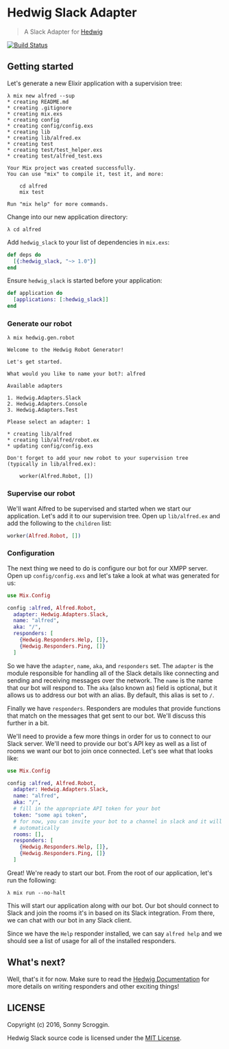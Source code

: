 # Hedwig Slack Adapter

> A Slack Adapter for [Hedwig](https://github.com/hedwig-im/hedwig)

[![Build Status](https://www.travis-ci.org/hedwig-im/hedwig_slack.svg?branch=master)](https://www.travis-ci.org/hedwig-im/hedwig_slack)

## Getting started

Let's generate a new Elixir application with a supervision tree:

```
λ mix new alfred --sup
* creating README.md
* creating .gitignore
* creating mix.exs
* creating config
* creating config/config.exs
* creating lib
* creating lib/alfred.ex
* creating test
* creating test/test_helper.exs
* creating test/alfred_test.exs

Your Mix project was created successfully.
You can use "mix" to compile it, test it, and more:

    cd alfred
    mix test

Run "mix help" for more commands.
```

Change into our new application directory:

```
λ cd alfred
```

Add `hedwig_slack` to your list of dependencies in `mix.exs`:

```elixir
def deps do
  [{:hedwig_slack, "~> 1.0"}]
end
```

Ensure `hedwig_slack` is started before your application:

```elixir
def application do
  [applications: [:hedwig_slack]]
end
```

### Generate our robot

```
λ mix hedwig.gen.robot

Welcome to the Hedwig Robot Generator!

Let's get started.

What would you like to name your bot?: alfred

Available adapters

1. Hedwig.Adapters.Slack
2. Hedwig.Adapters.Console
3. Hedwig.Adapters.Test

Please select an adapter: 1

* creating lib/alfred
* creating lib/alfred/robot.ex
* updating config/config.exs

Don't forget to add your new robot to your supervision tree
(typically in lib/alfred.ex):

    worker(Alfred.Robot, [])
```

### Supervise our robot

We'll want Alfred to be supervised and started when we start our application.
Let's add it to our supervision tree. Open up `lib/alfred.ex` and add the
following to the `children` list:

```elixir
worker(Alfred.Robot, [])
```

### Configuration

The next thing we need to do is configure our bot for our XMPP server. Open up
`config/config.exs` and let's take a look at what was generated for us:

```elixir
use Mix.Config

config :alfred, Alfred.Robot,
  adapter: Hedwig.Adapters.Slack,
  name: "alfred",
  aka: "/",
  responders: [
    {Hedwig.Responders.Help, []},
    {Hedwig.Responders.Ping, []}
  ]
```

So we have the `adapter`, `name`, `aka`, and `responders` set. The `adapter` is
the module responsible for handling all of the Slack details like connecting and
sending and receiving messages over the network. The `name` is the name that our
bot will respond to. The `aka` (also known as) field is optional, but it allows
us to address our bot with an alias. By default, this alias is set to `/`.

Finally we have `responders`. Responders are modules that provide functions that
match on the messages that get sent to our bot. We'll discuss this further in
a bit.

We'll need to provide a few more things in order for us to connect to our Slack
server. We'll need to provide our bot's API key as well as a list of rooms we
want our bot to join once connected. Let's see what that looks like:

```elixir
use Mix.Config

config :alfred, Alfred.Robot,
  adapter: Hedwig.Adapters.Slack,
  name: "alfred",
  aka: "/",
  # fill in the appropriate API token for your bot
  token: "some api token",
  # for now, you can invite your bot to a channel in slack and it will join
  # automatically
  rooms: [],
  responders: [
    {Hedwig.Responders.Help, []},
    {Hedwig.Responders.Ping, []}
  ]
```

Great! We're ready to start our bot. From the root of our application, let's run
the following:

```
λ mix run --no-halt
```

This will start our application along with our bot. Our bot should connect to
Slack and join the rooms it's in based on its Slack integration. From there, we
can chat with our bot in any Slack client.

Since we have the `Help` responder installed, we can say `alfred help` and we
should see a list of usage for all of the installed responders.

## What's next?

Well, that's it for now. Make sure to read the [Hedwig Documentation](http://hexdocs.pm/hedwig) for more
details on writing responders and other exciting things!

## LICENSE

Copyright (c) 2016, Sonny Scroggin.

Hedwig Slack source code is licensed under the [MIT License](https://github.com/hedwig-im/hedwig_slack/blob/master/LICENSE.md).
